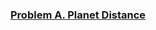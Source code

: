 
### [Problem A. Planet Distance](https://codejam.withgoogle.com/codejam/contest/4384486/dashboard#s=p0)
